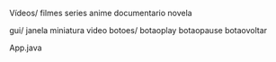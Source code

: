 Vídeos/
    filmes
    series
    anime
    documentario
    novela

gui/
    janela
    miniatura video
    botoes/
        botaoplay
        botaopause
        botaovoltar

App.java